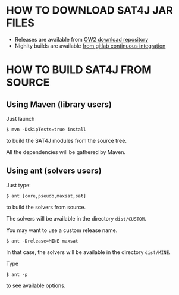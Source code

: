 # HOW TO DOWNLOAD SAT4J JAR FILES

- Releases are available from [OW2 download repository](http://download.forge.ow2.org/sat4j/) 
- Nighlty builds are available [from gitlab continuous integration](https://gitlab.ow2.org/sat4j/sat4j/pipelines)

# HOW TO BUILD SAT4J FROM SOURCE

## Using Maven (library users)

Just launch 

```shell
$ mvn -DskipTests=true install
```

to build the SAT4J modules from the source tree.

All the dependencies will be gathered by Maven.


## Using ant (solvers users)

Just type:

```shell
$ ant [core,pseudo,maxsat,sat]
```

to build the solvers from source.

The solvers will be available in the directory `dist/CUSTOM`.

You may want to use a custom release name.

```shell
$ ant -Drelease=MINE maxsat
```

In that case, the solvers will be available in the directory `dist/MINE`.

Type

```shell
$ ant -p
```

to see available options.
